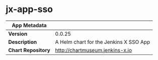 # jx-app-sso

|App Metadata||
|---|---|
| **Version** | 0.0.25 |
| **Description** | A Helm chart for the Jenkins X SSO App |
| **Chart Repository** | http://chartmuseum.jenkins-x.io |
